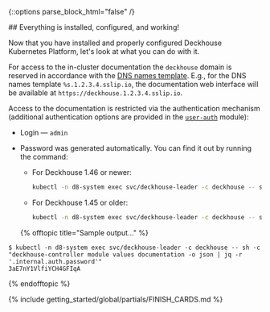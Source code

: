 <script type="text/javascript" src='{% javascript_asset_tag getting-started %}[_assets/js/getting-started.js]{% endjavascript_asset_tag %}'></script>
<script type="text/javascript" src='{% javascript_asset_tag getting-started-finish %}[_assets/js/getting-started-finish.js]{% endjavascript_asset_tag %}'></script>
<script type="text/javascript" src='{% javascript_asset_tag bcrypt %}[_assets/js/bcrypt.js]{% endjavascript_asset_tag %}'></script>

{::options parse_block_html="false" /}

<div markdown="1">
## Everything is installed, configured, and working!

Now that you have installed and properly configured Deckhouse Kubernetes Platform, let's look at what you can do with it.

For access to the in-cluster documentation the `deckhouse` domain is reserved in accordance with the [DNS names template](/products/kubernetes-platform/documentation/v1/reference/api/global.html#parameters-modules-publicdomaintemplate). E.g., for the DNS names template `%s.1.2.3.4.sslip.io`, the documentation web interface will be available at `https://deckhouse.1.2.3.4.sslip.io`.

Access to the documentation is restricted via the authentication mechanism (additional authentication options are provided in the [`user-auth`](/modules/user-authn/) module):

- Login — `admin`
- Password was generated automatically. You can find it out by running the command:
  
  - For Deckhouse 1.46 or newer:

    ```bash
    kubectl -n d8-system exec svc/deckhouse-leader -c deckhouse -- sh -c "deckhouse-controller module values documentation -o json | jq -r '.internal.auth.password'"
    ```

  - For Deckhouse 1.45 or older:

    ```bash
    kubectl -n d8-system exec svc/deckhouse-leader -c deckhouse -- sh -c "deckhouse-controller module values deckhouse-web -o json | jq -r '.deckhouseWeb.internal.auth.password'"
    ```

  {% offtopic title="Sample output..." %}
```
$ kubectl -n d8-system exec svc/deckhouse-leader -c deckhouse -- sh -c "deckhouse-controller module values documentation -o json | jq -r '.internal.auth.password'" 
3aE7nY1VlfiYCH4GFIqA
```
  {% endofftopic %}
</div>

{% include getting_started/global/partials/FINISH_CARDS.md %}
